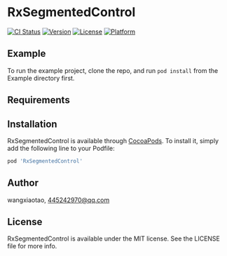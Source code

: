# RxSegmentedControl

[![CI Status](https://img.shields.io/travis/wangxiaotao/RxSegmentedControl.svg?style=flat)](https://travis-ci.org/wangxiaotao/RxSegmentedControl)
[![Version](https://img.shields.io/cocoapods/v/RxSegmentedControl.svg?style=flat)](https://cocoapods.org/pods/RxSegmentedControl)
[![License](https://img.shields.io/cocoapods/l/RxSegmentedControl.svg?style=flat)](https://cocoapods.org/pods/RxSegmentedControl)
[![Platform](https://img.shields.io/cocoapods/p/RxSegmentedControl.svg?style=flat)](https://cocoapods.org/pods/RxSegmentedControl)

## Example

To run the example project, clone the repo, and run `pod install` from the Example directory first.

## Requirements

## Installation

RxSegmentedControl is available through [CocoaPods](https://cocoapods.org). To install
it, simply add the following line to your Podfile:

```ruby
pod 'RxSegmentedControl'
```

## Author

wangxiaotao, 445242970@qq.com

## License

RxSegmentedControl is available under the MIT license. See the LICENSE file for more info.
